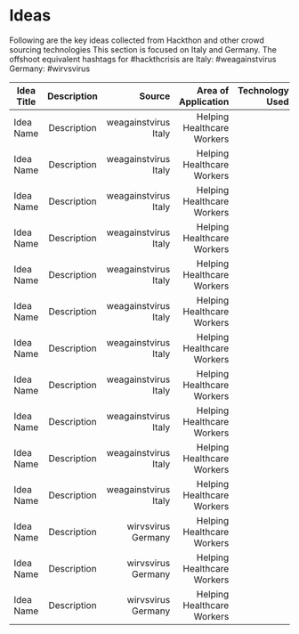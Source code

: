 
# Ideas

Following are the key ideas collected from Hackthon and other crowd sourcing technologies
This section is focused on Italy and Germany. The offshoot equivalent hashtags for #hackthcrisis are
    Italy: #weagainstvirus
    Germany: #wirvsvirus

| Idea Title       | Description         | Source |    Area of Application | Technology Used |
| ------------- |:-------------:| -----:|-----:|-----:|
| Idea Name | Description | weagainstvirus Italy | Helping Healthcare Workers  | |
| Idea Name | Description | weagainstvirus Italy | Helping Healthcare Workers  | |
| Idea Name | Description | weagainstvirus Italy | Helping Healthcare Workers  | |
| Idea Name | Description | weagainstvirus Italy | Helping Healthcare Workers  | |
| Idea Name | Description | weagainstvirus Italy | Helping Healthcare Workers  | |
| Idea Name | Description | weagainstvirus Italy | Helping Healthcare Workers  | |
| Idea Name | Description | weagainstvirus Italy | Helping Healthcare Workers  | |
| Idea Name | Description | weagainstvirus Italy | Helping Healthcare Workers  | |
| Idea Name | Description | weagainstvirus Italy | Helping Healthcare Workers  | |
| Idea Name | Description | weagainstvirus Italy | Helping Healthcare Workers  | |
| Idea Name | Description | weagainstvirus Italy | Helping Healthcare Workers  | |
| Idea Name | Description | wirvsvirus Germany | Helping Healthcare Workers  | |
| Idea Name | Description | wirvsvirus Germany | Helping Healthcare Workers  | |
| Idea Name | Description | wirvsvirus Germany | Helping Healthcare Workers  | |

